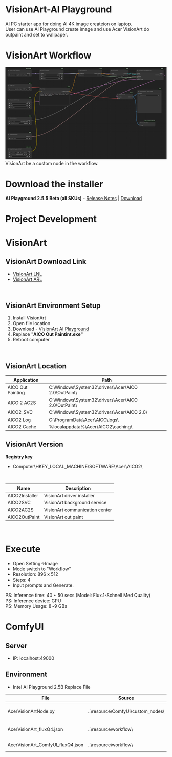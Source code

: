 # VisionArt-AI Playground
AI PC starter app for doing AI 4K image createion on laptop. </br>
User can use AI Playground create image and use Acer VisionArt do outpaint and set to wallpaper.

# VisionArt Workflow 
![Custom Node-VisionArt](./image/VisionArt_Workflow.png)
VisionArt be a custom node in the workflow.

# Download the installer 
**AI Playground 2.5.5 Beta (all SKUs)** - [Release Notes](https://github.com/intel/AI-Playground/releases/tag/v2.5.5-beta) | [Download](https://github.com/intel/AI-Playground/releases/download/v2.5.5-beta/AI.Playground-2.5.5-beta.exe)

# Project Development 

# VisionArt 

## VisionArt Download Link
- [VisionArt LNL](https://drive.google.com/file/d/1k3tDEinRkTk2C4syjMIiTqtttPc3pGIF/view?usp=drive_link)
- [VisionArt ARL](https://drive.google.com/file/d/1K96yo2LDLq8lr2EFKWOWEHyjGWyRbd5y/view?usp=drive_link )
</br>

## VisionArt Environment Setup
1. Install VisionArt 
2. Open file location
3. Download - [VisionArt AI Playground](https://drive.google.com/file/d/1LWoKHZME2E0bKOpMQUt7U3N1Y-8FpW_P/view?usp=sharing)
4. Replace **"AICO Out Paintint.exe"**
5. Reboot computer
</br>

## VisionArt Location
| Application | Path | 
| ------------ | ---- |
| AICO Out Painting | C:\Windows\System32\drivers\Acer\AICO 2.0\OutPaint\ |
| AICO 2 AC2S | C:\Windows\System32\drivers\Acer\AICO 2.0\OutPaint\ |
| AICO2_SVC | C:\Windows\System32\drivers\Acer\AICO 2.0\ |
| AICO2 Log | C:\ProgramData\Acer\AICO\logs\ |
| AICO2 Cache | %localappdata%\Acer\AICO2\caching\ |

## VisionArt Version 
**Registry key**
- Computer\HKEY_LOCAL_MACHINE\SOFTWARE\Acer\AICO2\
</br>

| Name | Description | 
| ------------ | ---- |
| AICO2Installer | VisionArt driver installer |
| AICO2SVC | VisionArt background service |
| AICO2AC2S | VisionArt communication center |
| AICO2OutPaint | VisionArt out paint |
</br>

# Execute
- Open Setting->Image
- Mode switch to "Workflow"
- Resolution: 896 x 512
- Steps: 4
- Input prompts and Generate.

PS: Inference time: 40 ~ 50 secs (Model: Flux.1-Schnell Med Quality) </br>
PS: Inference device: GPU </br>
PS: Memory Usage: 8~9 GBs </br>

# ComfyUI
## Server
- IP: localhost:49000 </br>

## Environment
- Intel AI Playground 2.5B Replace File </br>

| File | Source | Destination | Description | 
| ---- | ----------- | ---------------- | ----------- |
| AcerVisionArtNode.py | ..\resource\ComfyUI\custom_nodes\ | ..\AI Playground\resources\ComfyUI\custom_nodes\ | Add custom nodes | 
| AcerVisionArt_fluxQ4.json | ..\resource\workflow\ | ..\AI Playground\resources\workflows\ | Intel AI Playground workflow |
| AcerVisionArt_ComfyUI_fluxQ4.json | ..\resource\workflow\ | ..\AI Playground\resources\workflows\ | ComfyUI workflow |



